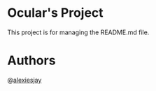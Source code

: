 # Ocular's Project
This project is for managing the README.md file.
# Authors
@[alexiesjay](https://github.com/alexiesjay)
